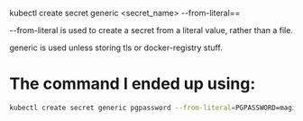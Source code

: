 kubectl
create 
secret
generic
<secret_name>
--from-literal=<key>=<value>

--from-literal is used to create a secret from a literal value, rather than a file.

generic is used unless storing tls or docker-registry stuff.

# The command I ended up using:
```bash
kubectl create secret generic pgpassword --from-literal=PGPASSWORD=magicalunicorn
```